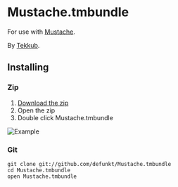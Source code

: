 # Mustache.tmbundle 

For use with [Mustache](http://github.com/defunkt/mustache).

By [Tekkub](http://github.com/tekkub).

## Installing

### Zip

1. [Download the zip](http://github.com/defunkt/Mustache.tmbundle/zipball/master)
2. Open the zip
3. Double click Mustache.tmbundle

![Example](http://img.skitch.com/20100306-njn7x63w9ppg285y4by377wwhy.png)

### Git

    git clone git://github.com/defunkt/Mustache.tmbundle
    cd Mustache.tmbundle
    open Mustache.tmbundle

